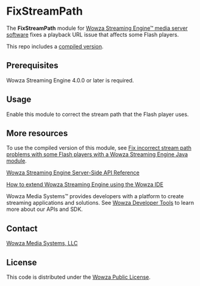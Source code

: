 # FixStreamPath
The **FixStreamPath** module for [Wowza Streaming Engine™ media server software](https://www.wowza.com/products/streaming-engine) fixes a playback URL issue that affects some Flash players.

This repo includes a [compiled version](/lib/wse-plugin-fixstreampath.jar).

## Prerequisites
Wowza Streaming Engine 4.0.0 or later is required.

## Usage
Enable this module to correct the stream path that the Flash player uses.

## More resources
To use the compiled version of this module, see [Fix incorrect stream path problems with some Flash players with a Wowza Streaming Engine Java module](https://www.wowza.com/docs/how-to-fix-incorrect-stream-path-problems-with-some-flash-players-modulefixstreampath).

[Wowza Streaming Engine Server-Side API Reference](https://www.wowza.com/resources/serverapi/)

[How to extend Wowza Streaming Engine using the Wowza IDE](https://www.wowza.com/docs/how-to-extend-wowza-streaming-engine-using-the-wowza-ide)

Wowza Media Systems™ provides developers with a platform to create streaming applications and solutions. See [Wowza Developer Tools](https://www.wowza.com/developer) to learn more about our APIs and SDK.

## Contact
[Wowza Media Systems, LLC](https://www.wowza.com/contact)

## License
This code is distributed under the [Wowza Public License](https://github.com/WowzaMediaSystems/wse-plugin-transcodercontrol/blob/master/LICENSE.txt).
